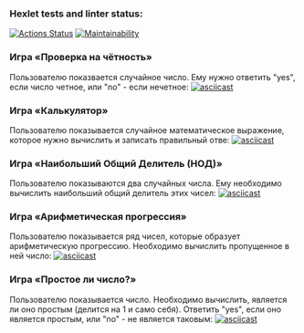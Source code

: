 ### Hexlet tests and linter status:
[![Actions Status](https://github.com/stoledcat/python-project-49/workflows/hexlet-check/badge.svg)](https://github.com/stoledcat/python-project-49/actions)
[![Maintainability](https://api.codeclimate.com/v1/badges/f4501104d37e6be88b0a/maintainability)](https://codeclimate.com/github/stoledcat/python-project-49/maintainability)


### Игра «Проверка на чётность»
Пользователю показвается случайное число. Ему нужно ответить "yes", если число четное, или "no" - если нечетное:
[![asciicast](https://asciinema.org/a/BDZ0uQ2JV0ZZeXDEz4PQODsPp.svg)](https://asciinema.org/a/BDZ0uQ2JV0ZZeXDEz4PQODsPp)

### Игра «Калькулятор»
Пользователю показывается случайное математическое выражение, которое нужно вычислить и записать правильный отве:
[![asciicast](https://asciinema.org/a/SAtcCTSV5hUNPR34rSRHj2XeB.svg)](https://asciinema.org/a/SAtcCTSV5hUNPR34rSRHj2XeB)

### Игра «Наибольший Общий Делитель (НОД)»
Пользователю показываются два случайных числа. Ему необходимо вычислить наибольший общий делитель этих чисел:
[![asciicast](https://asciinema.org/a/ByaajHH7GejJSz7wmTQBG2eLe.svg)](https://asciinema.org/a/ByaajHH7GejJSz7wmTQBG2eLe)

### Игра «Арифметическая прогрессия»
Пользователю показывается ряд чисел, которые образует арифметическую прогрессию. Необходимо вычислить пропущенное в ней число:
[![asciicast](https://asciinema.org/a/OqB0iJq2Y5BNVqKfe5JXjeCig.svg)](https://asciinema.org/a/OqB0iJq2Y5BNVqKfe5JXjeCig)

### Игра «Простое ли число?» 
Пользователю показывается число. Необходимо вычислить, является ли оно простым (делится на 1 и само себя). Ответить "yes", если оно является простым, или "no" - не является таковым:
[![asciicast](https://asciinema.org/a/daGW5YK61F9gIhMdh0XSxHDt3.svg)](https://asciinema.org/a/daGW5YK61F9gIhMdh0XSxHDt3)